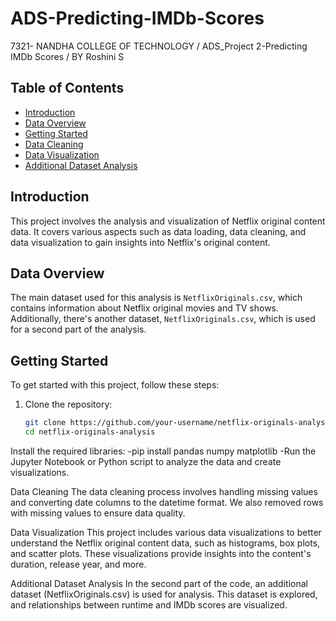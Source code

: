 # ADS-Predicting-IMDb-Scores
7321- NANDHA COLLEGE OF TECHNOLOGY / ADS_Project 2-Predicting IMDb Scores / BY Roshini S

## Table of Contents

- [Introduction](#introduction)
- [Data Overview](#data-overview)
- [Getting Started](#getting-started)
- [Data Cleaning](#data-cleaning)
- [Data Visualization](#data-visualization)
- [Additional Dataset Analysis](#additional-dataset-analysis)
  
## Introduction

This project involves the analysis and visualization of Netflix original content data. It covers various aspects such as data loading, data cleaning, and data visualization to gain insights into Netflix's original content.

## Data Overview

The main dataset used for this analysis is `NetflixOriginals.csv`, which contains information about Netflix original movies and TV shows. Additionally, there's another dataset, `NetflixOriginals.csv`, which is used for a second part of the analysis.

## Getting Started

To get started with this project, follow these steps:

1. Clone the repository:
   ```bash
   git clone https://github.com/your-username/netflix-originals-analysis.git
   cd netflix-originals-analysis
   
Install the required libraries:
-pip install pandas numpy matplotlib
-Run the Jupyter Notebook or Python script to analyze the data and create visualizations.

Data Cleaning
The data cleaning process involves handling missing values and converting date columns to the datetime format. We also removed rows with missing values to ensure data quality.

Data Visualization
This project includes various data visualizations to better understand the Netflix original content data, such as histograms, box plots, and scatter plots. These visualizations provide insights into the content's duration, release year, and more.

Additional Dataset Analysis
In the second part of the code, an additional dataset (NetflixOriginals.csv) is used for analysis. This dataset is explored, and relationships between runtime and IMDb scores are visualized.
